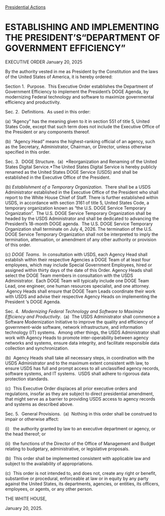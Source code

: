 
[Presidential Actions](https://www.whitehouse.gov/presidential-actions/) 

ESTABLISHING AND IMPLEMENTING THE PRESIDENT’S“DEPARTMENT OF GOVERNMENT EFFICIENCY”
==================================================================================

EXECUTIVE ORDER 
January 20, 2025 



By the authority vested in me as President by the Constitution and the laws of the United States of America, it is hereby ordered:

Section 1.  Purpose.  This Executive Order establishes the Department of Government Efficiency to implement the President’s DOGE Agenda, by modernizing Federal technology and software to maximize governmental efficiency and productivity.

Sec. 2.  Definitions.  As used in this order:

(a) “Agency” has the meaning given to it in section 551 of title 5, United States Code, except that such term does not include the Executive Office of the President or any components thereof.

(b)  “Agency Head” means the highest-ranking official of an agency, such as the Secretary, Administrator, Chairman, or Director, unless otherwise specified in this order.

Sec. 3.  DOGE Structure.  (a)  *Reorganization and Renaming of the United States Digital Service.*The United States Digital Service is hereby publicly renamed as the United States DOGE Service (USDS) and shall be established in the Executive Office of the President.

(b) *Establishment of a Temporary Organization*.  There shall be a USDS Administrator established in the Executive Office of the President who shall report to the White House Chief of Staff. There is further established within USDS, in accordance with section 3161 of title 5, United States Code, a temporary organization known as “the U.S. DOGE Service Temporary Organization”.  The U.S. DOGE Service Temporary Organization shall be headed by the USDS Administrator and shall be dedicated to advancing the President’s 18-month DOGE agenda.  The U.S. DOGE Service Temporary Organization shall terminate on July 4, 2026. The termination of the U.S. DOGE Service Temporary Organization shall not be interpreted to imply the termination, attenuation, or amendment of any other authority or provision of this order.

(c) *DOGE Teams*.  In consultation with USDS, each Agency Head shall establish within their respective Agencies a DOGE Team of at least four employees, which may include Special Government Employees, hired or assigned within thirty days of the date of this Order. Agency Heads shall select the DOGE Team members in consultation with the USDS Administrator.  Each DOGE Team will typically include one DOGE Team Lead, one engineer, one human resources specialist, and one attorney.  Agency Heads shall ensure that DOGE Team Leads coordinate their work with USDS and advise their respective Agency Heads on implementing the President ‘s DOGE Agenda.

Sec. 4.  *Modernizing Federal Technology and Software to Maximize Efficiency and Productivity*.  (a)  The USDS Administrator shall commence a Software Modernization Initiative to improve the quality and efficiency of government-wide software, network infrastructure, and information technology (IT) systems.  Among other things, the USDS Administrator shall work with Agency Heads to promote inter-operability between agency networks and systems, ensure data integrity, and facilitate responsible data collection and synchronization.

(b)  Agency Heads shall take all necessary steps, in coordination with the USDS Administrator and to the maximum extent consistent with law, to ensure USDS has full and prompt access to all unclassified agency records, software systems, and IT systems.  USDS shall adhere to rigorous data protection standards.

(c)  This Executive Order displaces all prior executive orders and regulations, insofar as they are subject to direct presidential amendment, that might serve as a barrier to providing USDS access to agency records and systems as described above.

Sec. 5.  General Provisions.  (a)  Nothing in this order shall be construed to impair or otherwise affect:

(i)   the authority granted by law to an executive department or agency, or the head thereof; or

(ii)  the functions of the Director of the Office of Management and Budget relating to budgetary, administrative, or legislative proposals.

(b)  This order shall be implemented consistent with applicable law and subject to the availability of appropriations.

(c)  This order is not intended to, and does not, create any right or benefit, substantive or procedural, enforceable at law or in equity by any party against the United States, its departments, agencies, or entities, its officers, employees, or agents, or any other person.

THE WHITE HOUSE,

January 20, 2025.



